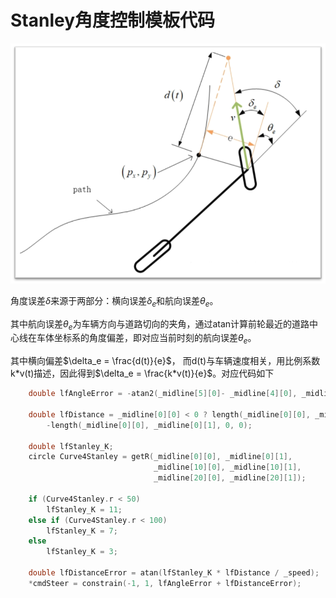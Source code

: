 # Stanley角度控制模板代码

![stanley计算示意图](./imgs/tasks/stanley_angel_model.png)

角度误差$\delta$来源于两部分：横向误差$\delta_e$和航向误差$\theta_e$。

其中航向误差$\theta_e$为车辆方向与道路切向的夹角，通过atan计算前轮最近的道路中心线在车体坐标系的角度偏差，即对应当前时刻的航向误差$\theta_e$。

其中横向偏差$\delta_e = \frac{d(t)}{e}$， 而d(t)与车辆速度相关，用比例系数k*v(t)描述，因此得到$\delta_e = \frac{k*v(t)}{e}$。对应代码如下


```cpp
	double lfAngleError = -atan2(_midline[5][0]- _midline[4][0], _midline[5][1] - _midline[4][1]); 

	double lfDistance = _midline[0][0] < 0 ? length(_midline[0][0], _midline[0][1], 0, 0) :
		-length(_midline[0][0], _midline[0][1], 0, 0);

	double lfStanley_K;
	circle Curve4Stanley = getR(_midline[0][0], _midline[0][1],
								_midline[10][0], _midline[10][1],
								_midline[20][0], _midline[20][1]);
	
	if (Curve4Stanley.r < 50)
		lfStanley_K = 11;
	else if (Curve4Stanley.r < 100)
		lfStanley_K = 7;
	else
		lfStanley_K = 3;

	double lfDistanceError = atan(lfStanley_K * lfDistance / _speed);
	*cmdSteer = constrain(-1, 1, lfAngleError + lfDistanceError);
```